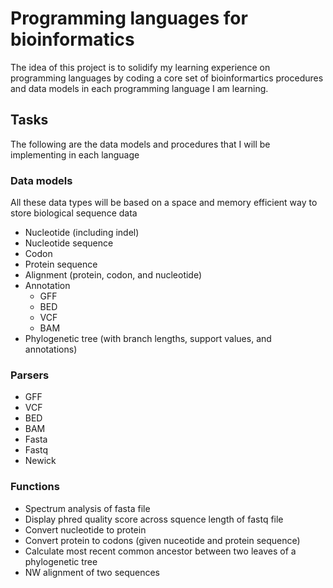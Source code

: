 # Programming languages for bioinformatics
The idea of this project is to solidify my learning experience on programming languages by coding a core set of bioinformartics procedures and data models in each programming language I am learning.


## Tasks
The following are the data models and procedures that I will be implementing in each language

### Data models
All these data types will be based on a space and memory efficient way to store biological sequence data

- Nucleotide (including indel)
- Nucleotide sequence
- Codon
- Protein sequence
- Alignment (protein, codon, and nucleotide)
- Annotation
    - GFF
    - BED
    - VCF
    - BAM
- Phylogenetic tree (with branch lengths, support values, and annotations)

### Parsers
- GFF
- VCF
- BED
- BAM
- Fasta
- Fastq
- Newick

### Functions
- Spectrum analysis of fasta file
- Display phred quality score across squence length of fastq file
- Convert nucleotide to protein
- Convert protein to codons (given nuceotide and protein sequence)
- Calculate most recent common ancestor between two leaves of a phylogenetic tree
- NW alignment of two sequences
